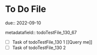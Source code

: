 # To Do File

due:: 2022-09-10

metadatafield:: todoTestFile_130\_67

- [ ] Task of todoTestFile_130 1 [[Query me]]
- [ ] Task of todoTestFile_130 2
